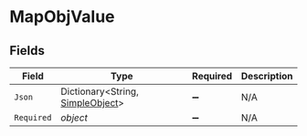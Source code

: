 # MapObjValue


## Fields

| Field                                                                   | Type                                                                    | Required                                                                | Description                                                             |
| ----------------------------------------------------------------------- | ----------------------------------------------------------------------- | ----------------------------------------------------------------------- | ----------------------------------------------------------------------- |
| `Json`                                                                  | Dictionary<String, [SimpleObject](../../models/shared/SimpleObject.md)> | :heavy_minus_sign:                                                      | N/A                                                                     |
| `Required`                                                              | *object*                                                                | :heavy_minus_sign:                                                      | N/A                                                                     |